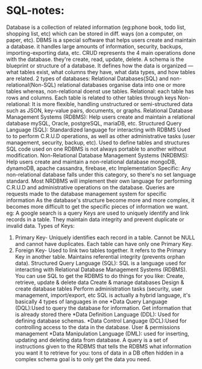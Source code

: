 # SQL-notes:
Database is a collection of related information (eg:phone book, todo list, shopping list, etc) which can be stored in diff. ways (on a computer, on paper, etc).
DBMS is a special software that helps users create and maintain a database. it handles large amounts of information, security, backups, importing-exporting data, etc.
CRUD represents the 4 main operations done with the database. they're create, read, update, delete.
A schema is the blueprint or structure of a database. It defines how the data is organized — what tables exist, what columns they have, what data types, and how tables are related.
2 types of databases: Relational Databases(SQL) and non-relational(Non-SQL)
relational databases organise data into one or more tables whereas, non-relational doenst use tables.
Relational: each table has rows and columns. Each table is related to other tables through keys
Non-relational: It is more flexible, handling unstructured or semi-structured data such as JSON, key-value pairs, documents, or graphs.
Relational Database Management Systems (RDBMS):
Help users create and maintain a relational database
mySQL, Oracle, postgreSQL, mariaDB, etc.
Structured Query Language (SQL):
Standardized language for interacting with RDBMS
Used to to perform C.R.U.D operations, as well as other administrative tasks (user management, security, backup, etc).
Used to define tables and structures
SQL code used on one RDBMS is not always portable to another without modification.
Non-Relational Database Management Systems (NRDBMS): Help users create and maintain a non-relational database
mongoDB, dynamoDB, apache cassandra, firebase, etc
Implementation Specific:
Any non-relational database falls under this category, so there's no set language standard.
Most NRDBMS will implement their own language for performing C.R.U.D and administrative operations on the database.
Queries are requests made to the database management system for specific information
As the database's structure become more and more complex, it becomes more difficult to get the specific pieces of information we want.
eg: A google search is a query
Keys are used to uniquely identify and link records in a table.
They maintain data integrity and prevent duplicate or invalid data.
Types of Keys:
1) Primary Key-
Uniquely identifies each record in a table.
Cannot be NULL and cannot have duplicates.
Each table can have only one Primary Key.
2) Foreign Key-
Used to link two tables together.
It refers to the Primary Key in another table.
Maintains referential integrity (prevents orphan data).
Structured Query Language (SQL):
SQL is a language used for interacting with Relational Database Management Systems (RDBMS). You can use SQL to get the RDBMS to do things for you like:
Create, retrieve, update & delete data
Create & manage databases
Design & create database tables
Perform administration tasks (security, user management, import/export, etc
SQL is actually a hybrid language, it's basically 4 types of languages in one
*Data Query Language (DQL):Used to query the database for information.
Get information that is already stored there
*Data Definition Language (DDL): Used for defining database schemas.
*Data Control Language (DCL):Used for controlling access to the data in the database.
User & permissions management
*Data Manipulation Language (DML): used for inserting, updating and deleting data from database.
A query is a set of instructions given to the RDBMS that tells the RDBMS what information you want it to retrieve for you: tons of data in a DB often hidden in a complex schema goal is to only get the data you need.

